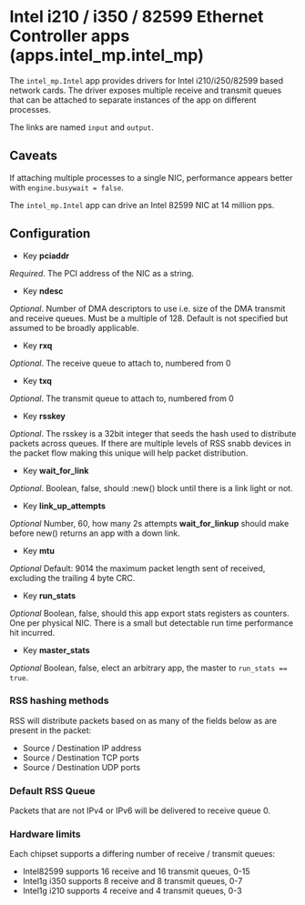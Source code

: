 # Intel i210 / i350 / 82599 Ethernet Controller apps (apps.intel_mp.intel_mp)

The `intel_mp.Intel` app provides drivers for Intel i210/i250/82599 based
network cards. The driver exposes multiple receive and transmit queues that can
be attached to separate instances of the app on different processes.

The links are named `input` and `output`.

## Caveats

If attaching multiple processes to a single NIC, performance appears
better with `engine.busywait = false`.

The `intel_mp.Intel` app can drive an Intel 82599 NIC at 14 million pps.

## Configuration

- Key **pciaddr**

*Required*. The PCI address of the NIC as a string.

- Key **ndesc**

*Optional*. Number of DMA descriptors to use i.e. size of the DMA
transmit and receive queues. Must be a multiple of 128. Default is not
specified but assumed to be broadly applicable.

- Key **rxq**

*Optional*. The receive queue to attach to, numbered from 0

- Key **txq**

*Optional*. The transmit queue to attach to, numbered from 0

- Key **rsskey**

*Optional*. The rsskey is a 32bit integer that seeds the hash used to
distribute packets across queues. If there are multiple levels of RSS snabb
devices in the packet flow making this unique will help packet distribution.

- Key **wait_for_link**

*Optional*. Boolean, false, should :new() block until there is a link light or
not.

- Key **link_up_attempts**

*Optional* Number, 60, how many 2s attempts **wait_for_linkup** should make
before new() returns an app with a down link.

- Key **mtu**

*Optional* Default: 9014 the maximum packet length sent of received, excluding
the trailing 4 byte CRC.

- Key **run_stats**

*Optional* Boolean, false, should this app export stats registers as counters.
One per physical NIC. There is a small but detectable run time performance hit
incurred.

- Key **master_stats**

*Optional* Boolean, false, elect an arbitrary app, the master to `run_stats ==
true`.

### RSS hashing methods

RSS will distribute packets based on as many of the fields below as are present
in the packet:

* Source / Destination IP address
* Source / Destination TCP ports
* Source / Destination UDP ports

### Default RSS Queue

Packets that are not IPv4 or IPv6 will be delivered to receive queue 0.

### Hardware limits

Each chipset supports a differing number of receive / transmit queues:

* Intel82599 supports 16 receive and 16 transmit queues, 0-15
* Intel1g i350 supports 8 receive and 8 transmit queues, 0-7
* Intel1g i210 supports 4 receive and 4 transmit queues, 0-3
